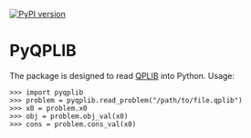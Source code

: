 [![PyPI version](https://badge.fury.io/py/pyqplib.svg)](https://badge.fury.io/py/pyqplib)

# PyQPLIB

The package is designed to read [QPLIB](https://qplib.zib.de/) into Python. Usage:

    >>> import pyqplib
    >>> problem = pyqplib.read_problem("/path/to/file.qplib")
    >>> x0 = problem.x0
    >>> obj = problem.obj_val(x0)
    >>> cons = problem.cons_val(x0)
